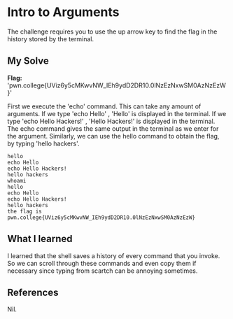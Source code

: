 # Intro to Arguments
The challenge requires you to use the up arrow key to find the flag in the history stored by the terminal.

## My Solve
**Flag:**  'pwn.college{UViz6y5cMKwvNW_IEh9ydD2DR10.0lNzEzNxwSM0AzNzEzW}'

First we execute the 'echo' command. This can take any amount of arguments. If we type 'echo Hello' , 'Hello' is displayed in the terminal. If we type 'echo Hello Hackers!' , 'Hello Hackers!' is displayed in the terminal. The echo command gives the same output in the terminal as we enter for the argument.
Similarly, we can use the hello command to obtain the flag, by typing 'hello hackers'.

```
hello
echo Hello
echo Hello Hackers!
hello hackers
whoami
hello 
echo Hello
echo Hello Hackers!
hello hackers
the flag is pwn.college{UViz6y5cMKwvNW_IEh9ydD2DR10.0lNzEzNxwSM0AzNzEzW}

```

## What I learned
I learned that the shell saves a history of every command that you invoke. So we can scroll through these commands and even copy them if necessary since typing from scartch can be annoying sometimes.

## References
Nil.

